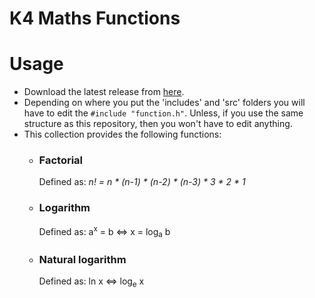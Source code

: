 # K4 Maths Functions

# Usage
-  Download the latest release from [here](https://github.com/Kevin4e/K4-Maths-Functions/releases).
-  Depending on where you put the 'includes' and 'src' folders you will have to edit the `#include "function.h"`. Unless, if you use the same structure as this repository, then you won't have to edit anything.
-  This collection provides the following functions:
   * ### Factorial 
     Defined as: _n! = n * (n-1) * (n-2) * (n-3) * 3 * 2 * 1_
   
   * ### Logarithm
     Defined as: a<sup>x</sup> = b <=> x = log<sub>a</sub> b
    
   * ### Natural logarithm
     Defined as: ln x <=> log<sub>e</sub> x
